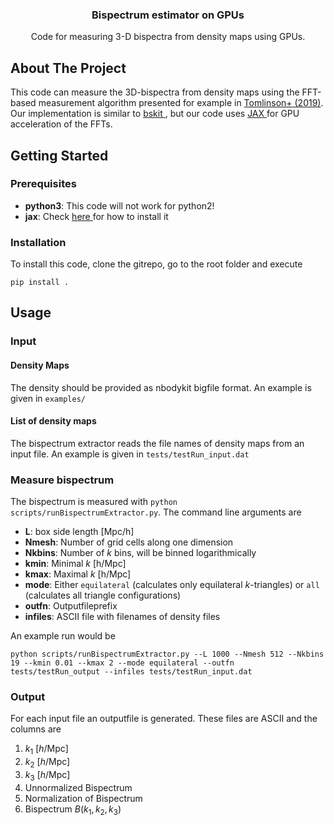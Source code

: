 
<h3 align="center">Bispectrum estimator on GPUs</h3>

<p align="center">
    Code for measuring 3-D bispectra from density maps using GPUs.
</p>

<!-- ABOUT THE PROJECT -->
## About The Project

This code can measure the 3D-bispectra from density maps using the FFT-based measurement algorithm presented for example in <a href="https://arxiv.org/abs/1904.11055"> Tomlinson+ (2019)</a>.  Our implementation is similar to <a href="https://github.com/sjforeman/bskit/blob/master/README.md"> bskit </a>, but our code uses <a href="https://jax.readthedocs.io/en/latest/notebooks/quickstart.html">JAX </a> for GPU acceleration of the FFTs.

<!-- GETTING STARTED -->
## Getting Started

### Prerequisites
* **python3**: This code will not work for python2! 
* **jax**: Check <a href="https://github.com/google/jax#installation"> here </a> for how to install it

### Installation

To install this code, clone the gitrepo, go to the root folder and execute
```
pip install .
```

<!-- USAGE EXAMPLES -->
## Usage

### Input
#### Density Maps
The density should be provided as nbodykit bigfile format. An example is given in `examples/`

#### List of density maps
The bispectrum extractor reads the file names of density maps from an input file. An example is given in `tests/testRun_input.dat`

### Measure bispectrum
The bispectrum is measured with `python scripts/runBispectrumExtractor.py`. The command line arguments are
* **L**: box side length [Mpc/h]
* **Nmesh**: Number of grid cells along one dimension
* **Nkbins**: Number of $k$ bins, will be binned logarithmically
* **kmin**: Minimal $k$ [h/Mpc]
* **kmax**: Maximal $k$ [h/Mpc]
* **mode**: Either `equilateral` (calculates only equilateral $k$-triangles) or `all` (calculates all triangle configurations)
* **outfn**: Outputfileprefix
* **infiles**: ASCII file with filenames of density files

An example run would be
```
python scripts/runBispectrumExtractor.py --L 1000 --Nmesh 512 --Nkbins 19 --kmin 0.01 --kmax 2 --mode equilateral --outfn tests/testRun_output --infiles tests/testRun_input.dat
```

### Output
For each input file an outputfile is generated. These files are ASCII and the columns are
1. $k_1$ [$h$/Mpc]
2. $k_2$ [$h$/Mpc]
3. $k_3$ [$h$/Mpc]
4. Unnormalized Bispectrum
5. Normalization of Bispectrum
6. Bispectrum $B(k_1, k_2, k_3)$